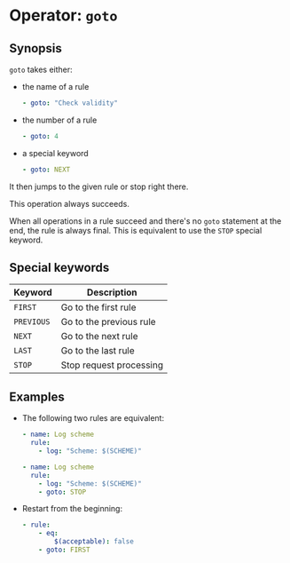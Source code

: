 # Operator: `goto`

## Synopsis

`goto` takes either:
* the name of a rule

    ```yaml
    - goto: "Check validity"
    ```

* the number of a rule

    ```yaml
    - goto: 4
    ```

* a special keyword

    ```yaml
    - goto: NEXT
    ```

It then jumps to the given rule or stop right there.

This operation always succeeds.

When all operations in a rule succeed and there's no `goto` statement at
the end, the rule is always final. This is equivalent to use the `STOP`
special keyword.

## Special keywords

| Keyword | Description |
|---------|-------------|
| `FIRST`    | Go to the first rule    |
| `PREVIOUS` | Go to the previous rule |
| `NEXT`     | Go to the next rule     |
| `LAST`     | Go to the last rule     |
| `STOP`     | Stop request processing |

## Examples

* The following two rules are equivalent:

    ```yaml
    - name: Log scheme
      rule:
        - log: "Scheme: $(SCHEME)"
    ```

    ```yaml
    - name: Log scheme
      rule:
        - log: "Scheme: $(SCHEME)"
        - goto: STOP
    ```

* Restart from the beginning:

    ```yaml
    - rule:
        - eq:
            $(acceptable): false
        - goto: FIRST
    ```
